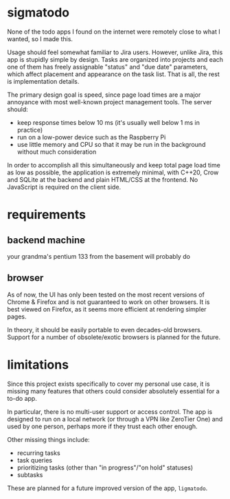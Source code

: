# sigmatodo

None of the todo apps I found on the internet were remotely close to what I wanted,
so I made this.

Usage should feel somewhat familiar to Jira users. However, unlike Jira,
this app is stupidly simple by design.
Tasks are organized into projects and each one of them has freely assignable
"status" and "due date" parameters, which affect placement and appearance on
the task list. That is all, the rest is implementation details.

The primary design goal is speed, since page load times are a major annoyance
with most well-known project management tools. The server should:

- keep response times below 10 ms (it's usually well below 1 ms in practice)
- run on a low-power device such as the Raspberry Pi
- use little memory and CPU so that it may be run in the background without much consideration

In order to accomplish all this simultaneously and keep total page load time
as low as possible, the application is extremely minimal, with C++20, Crow and SQLite at the
backend and plain HTML/CSS at the frontend. No JavaScript is required on the client side.

# requirements

## backend machine

your grandma's pentium 133 from the basement will probably do

## browser

As of now, the UI has only been tested on the most recent versions of Chrome & Firefox
and is not guaranteed to work on other browsers. It is best viewed on Firefox, as it seems
more efficient at rendering simpler pages.

In theory, it should be easily portable to even decades-old browsers.
Support for a number of obsolete/exotic browsers is planned for the future.


# limitations

Since this project exists specifically to cover my personal use case,
it is missing many features that others could consider absolutely essential for
a to-do app.

In particular, there is no multi-user support or access control.
The app is designed to run on a local network (or through a VPN like ZeroTier One)
and used by one person, perhaps more if they trust each other enough.

Other missing things include:

- recurring tasks
- task queries
- prioritizing tasks (other than "in progress"/"on hold" statuses)
- subtasks

These are planned for a future improved version of the app, `ligmatodo`.
